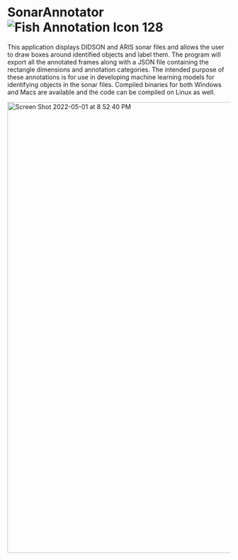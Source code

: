# SonarAnnotator![Fish Annotation Icon 128](https://user-images.githubusercontent.com/104931290/168693670-9b95bf8d-efd4-4305-8f56-cef7ac46c37f.png)

This application displays DIDSON and ARIS sonar files and allows the user to draw boxes around identified objects and label them.  The program will export all the annotated frames along with a JSON file containing the rectangle dimensions and annotation categories.  The intended purpose of these annotations is for use in developing machine learning models for identifying objects in the sonar files.  Compiled binaries for both Windows and Macs are available and the code can be compiled on Linux as well.  

<img width="1019" alt="Screen Shot 2022-05-01 at 8 52 40 PM" src="https://user-images.githubusercontent.com/104931290/168452810-3c5c6c02-7cef-49b2-ae43-7625bf40d53c.png">
